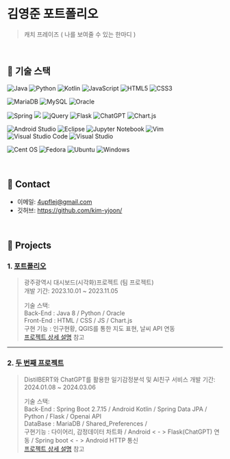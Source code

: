 # 김영준 포트폴리오
>캐치 프레이즈 ( 나를 보여줄 수 있는 한마디 )

</br>

## :pushpin: 기술 스택




![Java](https://img.shields.io/badge/java-%23ED8B00.svg?style=for-the-badge&logo=openjdk&logoColor=white)
![Python](https://img.shields.io/badge/python-3670A0?style=for-the-badge&logo=python&logoColor=ffdd54)
![Kotlin](https://img.shields.io/badge/kotlin-%237F52FF.svg?style=for-the-badge&logo=kotlin&logoColor=white)
![JavaScript](https://img.shields.io/badge/javascript-%23323330.svg?style=for-the-badge&logo=javascript&logoColor=%23F7DF1E)
![HTML5](https://img.shields.io/badge/html5-%23E34F26.svg?style=for-the-badge&logo=html5&logoColor=white)
![CSS3](https://img.shields.io/badge/css3-%231572B6.svg?style=for-the-badge&logo=css3&logoColor=white)   

![MariaDB](https://img.shields.io/badge/MariaDB-003545?style=for-the-badge&logo=mariadb&logoColor=white) 
![MySQL](https://img.shields.io/badge/mysql-%2300f.svg?style=for-the-badge&logo=mysql&logoColor=white)
![Oracle](https://img.shields.io/badge/Oracle-F80000?style=for-the-badge&logo=oracle&logoColor=white) 

![Spring](https://img.shields.io/badge/spring-%236DB33F.svg?style=for-the-badge&logo=spring&logoColor=white)
<img src="https://img.shields.io/badge/springboot-6DB33F?style=for-the-badge&logo=springboot&logoColor=white">
![jQuery](https://img.shields.io/badge/jquery-%230769AD.svg?style=for-the-badge&logo=jquery&logoColor=white)
![Flask](https://img.shields.io/badge/flask-%23000.svg?style=for-the-badge&logo=flask&logoColor=white)
![ChatGPT](https://img.shields.io/badge/chatGPT-74aa9c?style=for-the-badge&logo=openai&logoColor=white)
![Chart.js](https://img.shields.io/badge/chart.js-F5788D.svg?style=for-the-badge&logo=chart.js&logoColor=white)       

![Android Studio](https://img.shields.io/badge/Android%20Studio-3DDC84.svg?style=for-the-badge&logo=android-studio&logoColor=white)
![Eclipse](https://img.shields.io/badge/Eclipse-FE7A16.svg?style=for-the-badge&logo=Eclipse&logoColor=white)
![Jupyter Notebook](https://img.shields.io/badge/jupyter-%23FA0F00.svg?style=for-the-badge&logo=jupyter&logoColor=white)
![Vim](https://img.shields.io/badge/VIM-%2311AB00.svg?style=for-the-badge&logo=vim&logoColor=white)
![Visual Studio Code](https://img.shields.io/badge/Visual%20Studio%20Code-0078d7.svg?style=for-the-badge&logo=visual-studio-code&logoColor=white)
![Visual Studio](https://img.shields.io/badge/Visual%20Studio-5C2D91.svg?style=for-the-badge&logo=visual-studio&logoColor=white)         

![Cent OS](https://img.shields.io/badge/cent%20os-002260?style=for-the-badge&logo=centos&logoColor=F0F0F0)
![Fedora](https://img.shields.io/badge/Fedora-294172?style=for-the-badge&logo=fedora&logoColor=white)
![Ubuntu](https://img.shields.io/badge/Ubuntu-E95420?style=for-the-badge&logo=ubuntu&logoColor=white)
![Windows](https://img.shields.io/badge/Windows-0078D6?style=for-the-badge&logo=windows&logoColor=white)    

</br>

## :pushpin: Contact
- 이메일: 4upflej@gmail.com 
- 깃허브: https://github.com/kim-yjoon/

</br>

## :pushpin: Projects
### 1. [포트폴리오](https://github.com/2021-SMHRD-KDT-AI-15/SEE)
>광주광역시 대시보드(시각화)프로젝트 (팀 프로젝트)  
>개발 기간: 2023.10.01 ~ 2023.11.05  
>  
>기술 스택:  
>Back-End : Java 8 / Python / Oracle   
>Front-End : HTML / CSS / JS / Chart.js   
>구현 기능 : 인구현황, QGIS를 통한 지도 표현, 날씨 API 연동  
>[프로젝트 상세 설명](https://github.com/2021-SMHRD-KDT-AI-15/SEE.git) 참고

---

### 2. [두 번째 프로젝트](https://github.com/smhrdMCC/TodakTodak.git)
>DistilBERT와 ChatGPT를 활용한 일기감정분석 및 AI친구 서비스
>개발 기간: 2024.01.08 ~ 2024.03.06  
>  
>기술 스택:  
>Back-End : Spring Boot 2.7.15 / Android Kotlin / Spring Data JPA / Python / Flask / Openai API    
>DataBase : MariaDB / Shared_Preferences /    
>구현기능  : 다이어리, 감정데이터 차트화 / Android < - > Flask(ChatGPT) 연동 / Spring boot < - > Android HTTP 통신    
>[프로젝트 상세 설명](https://github.com/smhrdMCC/TodakTodak.git) 참고

